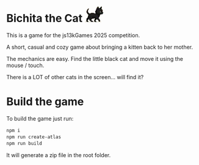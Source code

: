 # Bichita the Cat <img src='bichita-walk-1.webp'/>

This is a game for the js13kGames 2025 competition.

A short, casual and cozy game about bringing a kitten back to her mother.

The mechanics are easy. Find the little black cat and move it using the mouse / touch.

There is a LOT of other cats in the screen... will find it?

# Build the game

To build the game just run:

```bash
npm i
npm run create-atlas
npm run build
```

It will generate a zip file in the root folder.